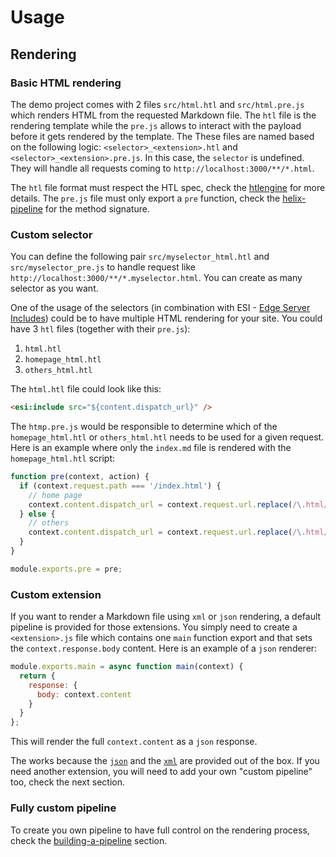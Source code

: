 # Usage

## Rendering

### Basic HTML rendering

The demo project comes with 2 files `src/html.htl` and `src/html.pre.js` which renders HTML from the requested Markdown file. The `htl` file is the rendering template while the `pre.js` allows to interact with the payload before it gets rendered by the template.
The These files are named based on the following logic: `<selector>_<extension>.htl` and `<selector>_<extension>.pre.js`. In this case, the `selector` is undefined. They will handle all requests coming to `http://localhost:3000/**/*.html`.

The `htl` file format must respect the HTL spec, check the [htlengine](https://github.com/adobe/htlengine) for more details.
The `pre.js` file must only export a `pre` function, check the [helix-pipeline](https://github.com/adobe/helix-pipeline) for the method signature.

### Custom selector

You can define the following pair `src/myselector_html.htl` and `src/myselector_pre.js` to handle request like `http://localhost:3000/**/*.myselector.html`. You can create as many selector as you want.

One of the usage of the selectors (in combination with ESI - [Edge Server Includes](https://www.w3.org/TR/esi-lang)) could be to have multiple HTML rendering for your site. You could have 3 `htl` files (together with their `pre.js`):

1. `html.htl`
1. `homepage_html.htl`
1. `others_html.htl`

The `html.htl` file could look like this:

```html
<esi:include src="${content.dispatch_url}" />
```

The `htmp.pre.js` would be responsible to determine which of the `homepage_html.htl` or `others_html.htl` needs to be used for a given request. Here is an example where only the `index.md` file is rendered with the `homepage_html.htl` script:

```js
function pre(context, action) {
  if (context.request.path === '/index.html') {
    // home page
    context.content.dispatch_url = context.request.url.replace(/\.html/, '.homepage.html');
  } else {
    // others
    context.content.dispatch_url = context.request.url.replace(/\.html/, '.others.html');
  }
}

module.exports.pre = pre;
```

### Custom extension

If you want to render a Markdown file using `xml` or `json` rendering, a default pipeline is provided for those extensions. You simply need to create a `<extension>.js` file which contains one `main` function export and that sets the `context.response.body` content. Here is an example of a `json` renderer:

```js
module.exports.main = async function main(context) {
  return {
    response: {
      body: context.content
    }
  }
};
```

This will render the full `context.content` as a `json` response.

The works because the [`json`](https://github.com/adobe/helix-pipeline/blob/master/src/defaults/json.pipe.js) and the [`xml`](https://github.com/adobe/helix-pipeline/blob/master/src/defaults/xml.pipe.js) are provided out of the box. If you need another extension, you will need to add your own "custom pipeline" too, check the next section.

### Fully custom pipeline

To create you own pipeline to have full control on the rendering process, check the [building-a-pipeline](https://github.com/adobe/helix-pipeline#building-a-pipeline) section.
